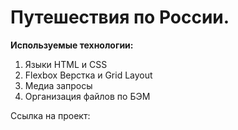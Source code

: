 # Путешествия по России.

**Используемые технологии:**

1. Языки HTML и CSS
2. Flexbox Верстка и Grid Layout
3. Медиа запросы
4. Организация файлов по БЭМ

Ссылка на проект:

